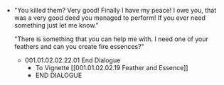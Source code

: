 - "You killed them? Very good! Finally I have my peace! I owe you, that was a very good deed you managed to perform! If you ever need something just let me know." 
  
  "There is something that you can help me with. I need one of your feathers and can you create fire essences?"
	- 001.01.02.02.22.01 End Dialogue
		- To Vignette [[001.01.02.02.19 Feather and Essence]]
		- END DIALOGUE